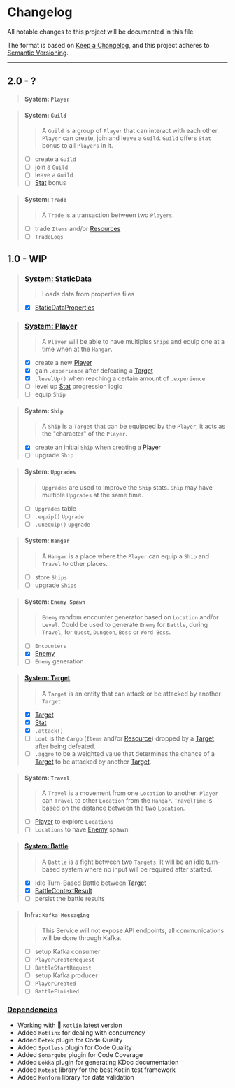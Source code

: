 # Changelog

All notable changes to this project will be documented in this file.

The format is based on [Keep a Changelog](https://keepachangelog.com/en/1.0.0/),
and this project adheres to [Semantic Versioning](https://semver.org/spec/v2.0.0.html).

___

## 2.0 - ?

> #### System: `Player`
>
> >

> #### System: `Guild`
>
> > A `Guild` is a group of `Player` that can interact with each other.
> > `Player` can create, join and leave a `Guild`.
> > `Guild` offers `Stat` bonus to all `Players` in it.
> - [ ] create a `Guild`
> - [ ] join a `Guild`
> - [ ] leave a `Guild`
> - [ ] [Stat](src/main/kotlin/dev/realmkit/game/domain/stat/document/Stat.kt) bonus

> #### System: `Trade`
>
> > A `Trade` is a transaction between two `Players`.
> - [ ] trade `Items` and/or [Resources](src/main/kotlin/dev/realmkit/game/domain/resource/document/Resource.kt)
> - [ ] `TradeLogs`

## 1.0 - WIP

> ### [System: StaticData](src/main/kotlin/dev/realmkit/game/domain/staticdata)
>
> > Loads data from properties files
> - [x] [StaticDataProperties](src/main/kotlin/dev/realmkit/game/domain/staticdata/property/StaticDataProperties.kt)

> ### [System: Player](src/main/kotlin/dev/realmkit/game/domain/player)
>
> > A `Player` will be able to have multiples `Ships` and equip one at a time when at the `Hangar`.
> - [x] create a new [Player](src/main/kotlin/dev/realmkit/game/domain/player/document/Player.kt)
> - [x] gain `.experience` after defeating a [Target](src/main/kotlin/dev/realmkit/game/domain/target/document/Target.kt)
> - [x] `.levelUp()` when reaching a certain amount of `.experience`
> - [ ] level up [Stat](src/main/kotlin/dev/realmkit/game/domain/stat/document/Stat.kt) progression logic
> - [ ] equip `Ship`

> #### System: `Ship`
>
> > A `Ship` is a `Target` that can be equipped by the `Player`, it acts as the "character" of the `Player`.
> - [x] create an initial `Ship` when creating a [Player](src/main/kotlin/dev/realmkit/game/domain/player/document/Player.kt)
> - [ ] upgrade `Ship`

> #### System: `Upgrades`
>
> > `Upgrades` are used to improve the `Ship` stats.
> > `Ship` may have multiple `Upgrades` at the same time.
> - [ ] `Upgrades` table
> - [ ] `.equip()` `Upgrade`
> - [ ] `.unequip()` `Upgrade`

> #### System: `Hangar`
>
> > A `Hangar` is a place where the `Player` can equip a `Ship` and `Travel` to other places.
> - [ ] store `Ships`
> - [ ] upgrade `Ships`

> #### System: `Enemy Spawn`
>
> > `Enemy` random encounter generator based on `Location` and/or `Level`.
> > Could be used to generate `Enemy` for `Battle`, during `Travel`,
> > for `Quest`, `Dungeon`, `Boss` or `Word Boss`.
> - [ ] `Encounters`
> - [x] [Enemy](src/main/kotlin/dev/realmkit/game/domain/enemy/document/Enemy.kt)
> - [ ] `Enemy` generation

> #### [System: Target](src/main/kotlin/dev/realmkit/game/domain/target)
>
> > A `Target` is an entity that can attack or be attacked by another `Target`.
> - [x] [Target](src/main/kotlin/dev/realmkit/game/domain/target/document/Target.kt)
> - [x] [Stat](src/main/kotlin/dev/realmkit/game/domain/stat/document/Stat.kt)
> - [x] `.attack()`
> - [ ] `Loot` is the `Cargo` (`Items` and/or [Resource](src/main/kotlin/dev/realmkit/game/domain/resource/document/Resource.kt)) dropped by a [Target](src/main/kotlin/dev/realmkit/game/domain/target/document/Target.kt) after being
    defeated.
> - [ ] `.aggro` to be a weighted value that determines the chance of a [Target](src/main/kotlin/dev/realmkit/game/domain/target/document/Target.kt) to be attacked by
    another [Target](src/main/kotlin/dev/realmkit/game/domain/target/document/Target.kt).

> #### System: `Travel`
>
> > A `Travel` is a movement from one `Location` to another.
> > `Player` can `Travel` to other `Location` from the `Hangar`.
> > `TravelTime` is based on the distance between the two `Location`.
> - [ ] [Player](src/main/kotlin/dev/realmkit/game/domain/player/document/Player.kt) to explore `Locations`
> - [ ] `Locations` to have [Enemy](src/main/kotlin/dev/realmkit/game/domain/enemy/document/Enemy.kt) spawn

> #### [System: Battle](src/main/kotlin/dev/realmkit/game/domain/base)
>
> > A `Battle` is a fight between two `Targets`.
> > It will be an idle turn-based system where no input will be required after started.
> - [x] idle Turn-Based Battle between [Target](src/main/kotlin/dev/realmkit/game/domain/target/document/Target.kt)
> - [x] [BattleContextResult](src/main/kotlin/dev/realmkit/game/domain/battle/context/BattleContextResult.kt)
> - [ ] persist the battle results

> #### Infra: `Kafka Messaging`
>
> > This Service will not expose API endpoints, all communications will be done through Kafka.
> - [ ] setup Kafka consumer
> - [ ] `PlayerCreateRequest`
> - [ ] `BattleStartRequest`
> - [ ] setup Kafka producer
> - [ ] `PlayerCreated`
> - [ ] `BattleFinished`

### [Dependencies](gradle/libs.versions.toml)

- Working with 💜 `Kotlin` latest version
- Added `Kotlinx` for dealing with concurrency
- Added `Detek` plugin for Code Quality
- Added `Spotless` plugin for Code Quality
- Added `Sonarqube` plugin for Code Coverage
- Added `Dokka` plugin for generating KDoc documentation
- Added `Kotest` library for the best Kotlin test framework
- Added `Konform` library for data validation
